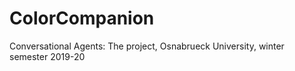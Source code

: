 # ColorCompanion
Conversational Agents: The project, Osnabrueck University, winter semester 2019-20
